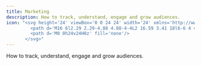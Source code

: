 ```yaml
---
title: Marketing
description: How to track, understand, engage and grow audiences.
icon: "<svg height='24' viewBox='0 0 24 24' width='24' xmlns='http://www.w3.org/2000/svg'>
         <path d='M16 6l2.29 2.29-4.88 4.88-4-4L2 16.59 3.41 18l6-6 4 4 6.3-6.29L22 12V6z'/>
         <path d='M0 0h24v24H0z' fill='none'/>
       </svg>"
---
```

How to track, understand, engage and grow audiences.
